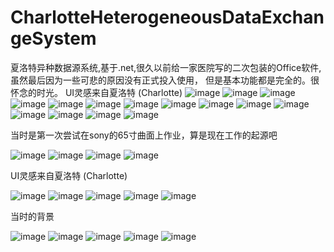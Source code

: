 # CharlotteHeterogeneousDataExchangeSystem
夏洛特异种数据源系统,基于.net,很久以前给一家医院写的二次包装的Office软件,虽然最后因为一些可悲的原因没有正式投入使用，
但是基本功能都是完全的。很怀念的时光。
UI灵感来自夏洛特 (Charlotte)
![image](https://github.com/PisualCellsSystem/CharlotteHeterogeneousDataExchangeSystem/blob/master/pic/%E6%96%87%E6%A1%A31.jpg)
![image](https://github.com/PisualCellsSystem/CharlotteHeterogeneousDataExchangeSystem/blob/master/pic/%E6%96%87%E6%A1%A32.jpg)
![image](https://github.com/PisualCellsSystem/CharlotteHeterogeneousDataExchangeSystem/blob/master/pic/%E6%96%87%E6%A1%A33.jpg)
![image](https://github.com/PisualCellsSystem/CharlotteHeterogeneousDataExchangeSystem/blob/master/pic/%E6%96%87%E6%A1%A34.jpg)
![image](https://github.com/PisualCellsSystem/CharlotteHeterogeneousDataExchangeSystem/blob/master/pic/%E6%96%87%E6%A1%A35.jpg)
![image](https://github.com/PisualCellsSystem/CharlotteHeterogeneousDataExchangeSystem/blob/master/pic/%E6%96%87%E6%A1%A36.jpg)
![image](https://github.com/PisualCellsSystem/CharlotteHeterogeneousDataExchangeSystem/blob/master/pic/%E6%96%87%E6%A1%A37.jpg)
![image](https://github.com/PisualCellsSystem/CharlotteHeterogeneousDataExchangeSystem/blob/master/pic/%E6%96%87%E6%A1%A38.jpg)
![image](https://github.com/PisualCellsSystem/CharlotteHeterogeneousDataExchangeSystem/blob/master/pic/%E6%96%87%E6%A1%A39.jpg)
![image](https://github.com/PisualCellsSystem/CharlotteHeterogeneousDataExchangeSystem/blob/master/pic/%E6%96%87%E6%A1%A310.jpg)
![image](https://github.com/PisualCellsSystem/CharlotteHeterogeneousDataExchangeSystem/blob/master/pic/%E6%96%87%E6%A1%A311.jpg)
![image](https://github.com/PisualCellsSystem/CharlotteHeterogeneousDataExchangeSystem/blob/master/pic/%E6%96%87%E6%A1%A312.jpg)
![image](https://github.com/PisualCellsSystem/CharlotteHeterogeneousDataExchangeSystem/blob/master/pic/%E6%96%87%E6%A1%A313.jpg)
![image](https://github.com/PisualCellsSystem/CharlotteHeterogeneousDataExchangeSystem/blob/master/pic/%E6%96%87%E6%A1%A314.jpg)
![image](https://github.com/PisualCellsSystem/CharlotteHeterogeneousDataExchangeSystem/blob/master/pic/%E6%96%87%E6%A1%A315.jpg)

当时是第一次尝试在sony的65寸曲面上作业，算是现在工作的起源吧

![image](https://github.com/PisualCellsSystem/CharlotteHeterogeneousDataExchangeSystem/blob/master/pic/IMG_0744.JPG)
![image](https://github.com/PisualCellsSystem/CharlotteHeterogeneousDataExchangeSystem/blob/master/pic/IMG_0745.JPG)
![image](https://github.com/PisualCellsSystem/CharlotteHeterogeneousDataExchangeSystem/blob/master/pic/IMG_0746.JPG)
![image](https://github.com/PisualCellsSystem/CharlotteHeterogeneousDataExchangeSystem/blob/master/pic/IMG_0748.JPG)

UI灵感来自夏洛特 (Charlotte)

![image](https://github.com/PisualCellsSystem/CharlotteHeterogeneousDataExchangeSystem/blob/master/pic/1.jpg)
![image](https://github.com/PisualCellsSystem/CharlotteHeterogeneousDataExchangeSystem/blob/master/pic/2.jpg)
![image](https://github.com/PisualCellsSystem/CharlotteHeterogeneousDataExchangeSystem/blob/master/pic/3.jpg)
![image](https://github.com/PisualCellsSystem/CharlotteHeterogeneousDataExchangeSystem/blob/master/pic/4.jpg)
![image](https://github.com/PisualCellsSystem/CharlotteHeterogeneousDataExchangeSystem/blob/master/pic/5.jpg)

当时的背景

![image](https://github.com/PisualCellsSystem/CharlotteHeterogeneousDataExchangeSystem/blob/master/pic/ED02.png)
![image](https://github.com/PisualCellsSystem/CharlotteHeterogeneousDataExchangeSystem/blob/master/pic/ED03.png)
![image](https://github.com/PisualCellsSystem/CharlotteHeterogeneousDataExchangeSystem/blob/master/pic/ED04.png)
![image](https://github.com/PisualCellsSystem/CharlotteHeterogeneousDataExchangeSystem/blob/master/pic/ED05.png)
![image](https://github.com/PisualCellsSystem/CharlotteHeterogeneousDataExchangeSystem/blob/master/pic/ED06.png)

